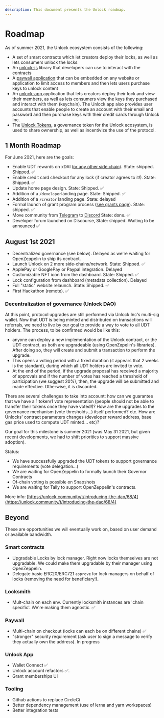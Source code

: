 ```yaml
---
description: This document presents the Unlock roadmap.
---
```


# Roadmap

As of summer 2021, the Unlock ecosystem consists of the following:

* A set of smart contracts which let creators deploy their locks, as well as lets consumers unlock the locks
* An [unlock-js](https://www.npmjs.com/package/@unlock-protocol/unlock-js) library that developers can use to interact with the contracts
* A [paywall application](https://paywall.unlock-protocol.com/) that can be embedded on any website or application to limit access to members and then lets users purchase keys to unlock content
* An [unlock-app ](https://app.unlock-protocol.com/dashboard)application that lets creators deploy their lock and view their members, as well as lets consumers view the keys they purchased and interact with them \(keychain\). The Unlock app also provides user accounts that enable people to create an account with their email and password and then purchase keys with their credit cards through Unlock Inc.
* The [Unlock Tokens](https://github.com/unlock-protocol/unlock/wiki/The-Unlock-Tokens), a governance token for the Unlock ecosystem, is used to share ownership, as well as incentivize the use of the protocol.

## 1 Month Roadmap

For June 2021, here are the goals:

* Enable UDT rewards on xDAI \([or any other side chain](the-unlock-token/side-chains-and-layer-2.md)\). State: shipped. Shipped. ✅
* Enable credit card checkout for any lock \(if creator agrees to it!\). State: Shipped. ✅
* Update home page design. State: Shipped. ✅
* Addition of a `/developer`landing page. State: Shipped. ✅
* Addition of a `/creator` landing page. State: delayed
* Formal launch of grant program process \([see grants page](grants-bounties-and-matchings.md)\). State: shipped. ✅
* Move community from [Telegram](https://t.me/unlockprotocol) to [Discord](https://discord.gg/nBNPqmPW) State: done. ✅
* Developer forum launched on Discourse,  State: shipped. Waiting to be announced ✅

## August 1st 2021

* Decentralized governance \(see below\). Delayed as we're waiting for OpenZeppelin to ship its ocntract.
* Launch Unlock on 2 more side-chains/network. State: Shipped. ✅
* ApplePay or GooglePay or Paypal integration. Delayed
* Customizable NFT icon from the dashboard. State: Shipped. ✅
* Lock configuration from dashboard \(metadata collection\). Delayed
* Full "static" website relaunch. State: Shipped. ✅
* First Hackathon \(remote\). ✅

### Decentralization of governance \(Unlock DAO\)

At this point, protocol upgrades are still performed via Unlock Inc's multi-sig wallet. Now that UDT is being minted and distributed on transactions will referrals, we need to live by our goal to provide a way to vote to all UDT holders. The process, to be confirmed would be like this:

* anyone can deploy a new implementation of the Unlock contract, or the UDT contract, as both are upgradeable \(using OpenZepelin's libraries\). After doing so, they will create and submit a transaction to perform the upgrade.
* This opens a voting period with a fixed duration \(it appears that 2 weeks is the standard\), during which all UDT holders are invited to vote.
* At the end of the period, if the upgrade proposal has received a majority of approvals and if the number of votes has reached a threshold of participation \(we suggest 20%\), then, the upgrade will be submitted and made effective. Otherwise, it is discarded.

There are several challenges to take into account: how can we guarantee that we have a 1 token/1 vote representation \(people should not be able to transfer their tokens once they have voted!\)? How are the upgrades to the governance mechanism \(vote thresholds...\) itself performed? etc. How are Unlocks' contract parameters changes \(developer reward address, base gas price used to compute UDT minted... etc\)?

Our goal for this milestone is summer 2021 \(was May 31 2021, but given recent developments, we had to shift priorities to support massive adoption\). 

Status:

* We have successfully upgraded the UDT tokens to support governance requirements \(vote delegation...\)
* We are waiting for OpenZeppelin to formally launch their Governor Contracts
* Of-chain voting is possible on Snapshots
* We are waiting for Tally to support OpenZeppelin's contracts.

More info: [https://unlock.community/t/introducing-the-dao/68/4](https://unlock.community/t/introducing-the-dao/68/4)

## Beyond

These are opportunities we will eventually work on, based on user demand or available bandwidth.

### Smart contracts

* Upgradable Locks by lock manager. Right now locks themselves are not upgradable. We could make them upgradable by their manager using OpenZeppelin.
* Delegate basic ERC20/ERC721 `approve` for lock managers on behalf of locks \(removing the need for beneficiary!\).

### Locksmith

* Mult-chain on each env. Currently locksmith instances are 'chain specific'. We're making them agnostic. ✅

### Paywall

* Multi-chain on checkout \(locks can each be on different chains\) ✅
* "stronger" security requirement \(ask user to sign a message to verify they actually own the address\). In progress

### Unlock App

* Wallet Connect ✅
* Unlock account refactors ✅.
* Grant memberships UI

### Tooling

* Github actions to replace CircleCi
* Better dependency management \(use of lerna and yarn workspaces\)
* Better integration tests

